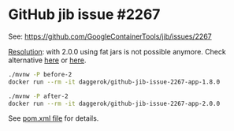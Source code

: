 # GitHub jib issue #2267

See: https://github.com/GoogleContainerTools/jib/issues/2267

<!--

Steps to reproduce:

* clone repo:
  ```bash
  git clone https://github.com/daggerok/github-jib-issue-2267 
  ```
* build project for fat jar configuration using jib maven plugin version: 2.0.0 and then run docker container:
  ```bash
  ./mvnw -Djib-maven-plugin.version=2.0.0
  docker run --rm -it daggerok/github-jib-issue-2267-app-2.0.0
  # verify it doesn't work: find similar output:
  no main manifest attribute, in /tmp/classpath/app-0.0.1-SNAPSHOT.original.jar
  ```
* run same build but with version 1.8.0 this time and verify, everything is working as expected:
  ```bash
  ./mvnw -Djib-maven-plugin.version=1.8.0
  docker run --rm -it daggerok/github-jib-issue-2267-app-1.8.0
  # expected output..
  ```

-->

[Resolution](https://github.com/GoogleContainerTools/jib/issues/2267#issuecomment-583124177): with 2.0.0 using fat jars is not possible anymore.
Check alternative [here](https://github.com/GoogleContainerTools/jib/issues/2267#issuecomment-583107466) or [here](https://github.com/GoogleContainerTools/jib/issues/2267#issuecomment-583124177).

```bash
./mvnw -P before-2
docker run --rm -it daggerok/github-jib-issue-2267-app-1.8.0

./mvnw -P after-2
docker run --rm -it daggerok/github-jib-issue-2267-app-2.0.0
```

See [pom.xml file](pom.xml) for details.
